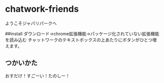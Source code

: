 # chatwork-friends
ようこそジャパリパークへ

##install
ダウンロード->chrome拡張機能->パッケージ化されていない拡張機能を読み込む
チャットワークのテキストボックスの上あたりにボタンがひとつ増えます。

## つかいかた
おすだけ！すごーい！たのしー！
